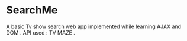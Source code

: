 # SearchMe
A basic Tv show search web app implemented while learning AJAX and DOM .
API used : TV MAZE .
